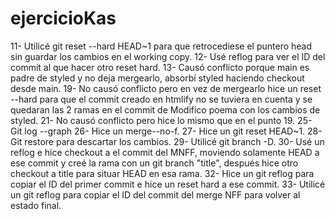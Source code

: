 # ejercicioKas
11- Utilicé git reset --hard HEAD~1 para que retrocediese el puntero head sin guardar los cambios en el working copy.
12- Usé reflog para ver el ID del commit al que hacer otro reset hard.
13- Causó conflicto porque main es padre de styled y no deja mergearlo, absorbí styled haciendo checkout desde main.
19- No causó conflicto pero en vez de mergearlo hice un reset --hard para que el commit creado en htmlify no se tuviera en cuenta y se quedaran las 2 ramas en el commit de Modifico poema con los cambios de styled.
21- No causó conflicto pero hice lo mismo que en el punto 19.
25- Git log --graph
26- Hice un merge--no-f.
27- Hice un git reset HEAD~1.
28- Git restore para descartar los cambios.
29- Utilicé git branch -D.
30- Usé un reflog e hice checkout a el commit del MNFF, moviendo solamente HEAD a ese commit y creé la rama con un git branch "title", después hice otro checkout a
title para situar HEAD en esa rama.
32- Hice un git reflog para copiar el ID del primer commit e hice un reset hard a ese commit.
33- Utilicé  un git reflog para copiar el ID del commit del merge NFF para volver al estado final.
